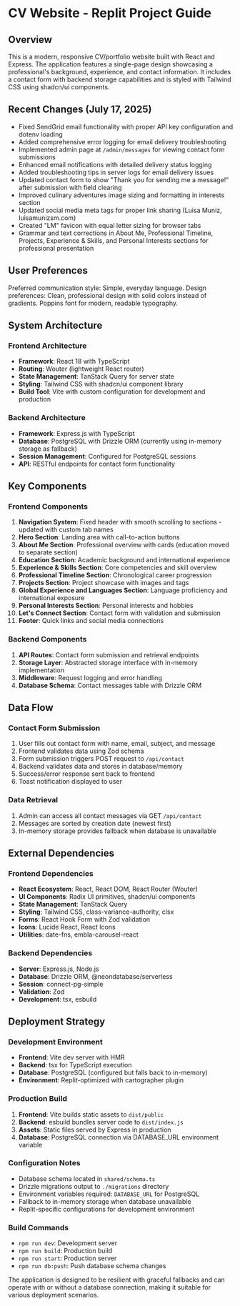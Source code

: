 # CV Website - Replit Project Guide

## Overview

This is a modern, responsive CV/portfolio website built with React and Express. The application features a single-page design showcasing a professional's background, experience, and contact information. It includes a contact form with backend storage capabilities and is styled with Tailwind CSS using shadcn/ui components.

## Recent Changes (July 17, 2025)
- Fixed SendGrid email functionality with proper API key configuration and dotenv loading
- Added comprehensive error logging for email delivery troubleshooting
- Implemented admin page at `/admin/messages` for viewing contact form submissions
- Enhanced email notifications with detailed delivery status logging
- Added troubleshooting tips in server logs for email delivery issues
- Updated contact form to show "Thank you for sending me a message!" after submission with field clearing
- Improved culinary adventures image sizing and formatting in interests section
- Updated social media meta tags for proper link sharing (Luisa Muniz, luisamunizsm.com)
- Created "LM" favicon with equal letter sizing for browser tabs
- Grammar and text corrections in About Me, Professional Timeline, Projects, Experience & Skills, and Personal Interests sections for professional presentation

## User Preferences

Preferred communication style: Simple, everyday language.
Design preferences: Clean, professional design with solid colors instead of gradients. Poppins font for modern, readable typography.

## System Architecture

### Frontend Architecture
- **Framework**: React 18 with TypeScript
- **Routing**: Wouter (lightweight React router)
- **State Management**: TanStack Query for server state
- **Styling**: Tailwind CSS with shadcn/ui component library
- **Build Tool**: Vite with custom configuration for development and production

### Backend Architecture
- **Framework**: Express.js with TypeScript
- **Database**: PostgreSQL with Drizzle ORM (currently using in-memory storage as fallback)
- **Session Management**: Configured for PostgreSQL sessions
- **API**: RESTful endpoints for contact form functionality

## Key Components

### Frontend Components
1. **Navigation System**: Fixed header with smooth scrolling to sections - updated with custom tab names
2. **Hero Section**: Landing area with call-to-action buttons
3. **About Me Section**: Professional overview with cards (education moved to separate section)
4. **Education Section**: Academic background and international experience
5. **Experience & Skills Section**: Core competencies and skill overview
6. **Professional Timeline Section**: Chronological career progression
7. **Projects Section**: Project showcase with images and tags
8. **Global Experience and Languages Section**: Language proficiency and international exposure
9. **Personal Interests Section**: Personal interests and hobbies
10. **Let's Connect Section**: Contact form with validation and submission
11. **Footer**: Quick links and social media connections

### Backend Components
1. **API Routes**: Contact form submission and retrieval endpoints
2. **Storage Layer**: Abstracted storage interface with in-memory implementation
3. **Middleware**: Request logging and error handling
4. **Database Schema**: Contact messages table with Drizzle ORM

## Data Flow

### Contact Form Submission
1. User fills out contact form with name, email, subject, and message
2. Frontend validates data using Zod schema
3. Form submission triggers POST request to `/api/contact`
4. Backend validates data and stores in database/memory
5. Success/error response sent back to frontend
6. Toast notification displayed to user

### Data Retrieval
1. Admin can access all contact messages via GET `/api/contact`
2. Messages are sorted by creation date (newest first)
3. In-memory storage provides fallback when database is unavailable

## External Dependencies

### Frontend Dependencies
- **React Ecosystem**: React, React DOM, React Router (Wouter)
- **UI Components**: Radix UI primitives, shadcn/ui components
- **State Management**: TanStack Query
- **Styling**: Tailwind CSS, class-variance-authority, clsx
- **Forms**: React Hook Form with Zod validation
- **Icons**: Lucide React, React Icons
- **Utilities**: date-fns, embla-carousel-react

### Backend Dependencies
- **Server**: Express.js, Node.js
- **Database**: Drizzle ORM, @neondatabase/serverless
- **Session**: connect-pg-simple
- **Validation**: Zod
- **Development**: tsx, esbuild

## Deployment Strategy

### Development Environment
- **Frontend**: Vite dev server with HMR
- **Backend**: tsx for TypeScript execution
- **Database**: PostgreSQL (configured but falls back to in-memory)
- **Environment**: Replit-optimized with cartographer plugin

### Production Build
1. **Frontend**: Vite builds static assets to `dist/public`
2. **Backend**: esbuild bundles server code to `dist/index.js`
3. **Assets**: Static files served by Express in production
4. **Database**: PostgreSQL connection via DATABASE_URL environment variable

### Configuration Notes
- Database schema located in `shared/schema.ts`
- Drizzle migrations output to `./migrations` directory
- Environment variables required: `DATABASE_URL` for PostgreSQL
- Fallback to in-memory storage when database unavailable
- Replit-specific configurations for development environment

### Build Commands
- `npm run dev`: Development server
- `npm run build`: Production build
- `npm run start`: Production server
- `npm run db:push`: Push database schema changes

The application is designed to be resilient with graceful fallbacks and can operate with or without a database connection, making it suitable for various deployment scenarios.